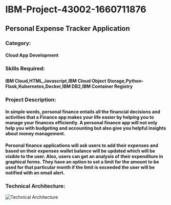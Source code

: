 # IBM-Project-43002-1660711876
## Personal Expense Tracker Application
### Category: 
#### Cloud App Development
### Skills Required:
#### IBM Cloud,HTML,Javascript,IBM Cloud Object Storage,Python-Flask,Kubernetes,Docker,IBM DB2,IBM Container Registry
### Project Description:
#### In simple words, personal finance entails all the financial decisions and activities that a Finance app makes your life easier by helping you to manage your finances efficiently. A personal finance app will not only help you with budgeting and accounting but also give you helpful insights about money management.


#### Personal finance applications will ask users to add their expenses and based on their expenses wallet balance will be updated which will be visible to the user.  Also, users can get an analysis of their expenditure in graphical forms. They have an option to set a limit for the amount to be used for that particular month if the limit is exceeded the user will be notified with an email alert.

### Technical Architecture:
![Technical Architecture](https://user-images.githubusercontent.com/113439932/200350680-c5931dc9-edbd-432b-aaf2-46b5da919686.png)
